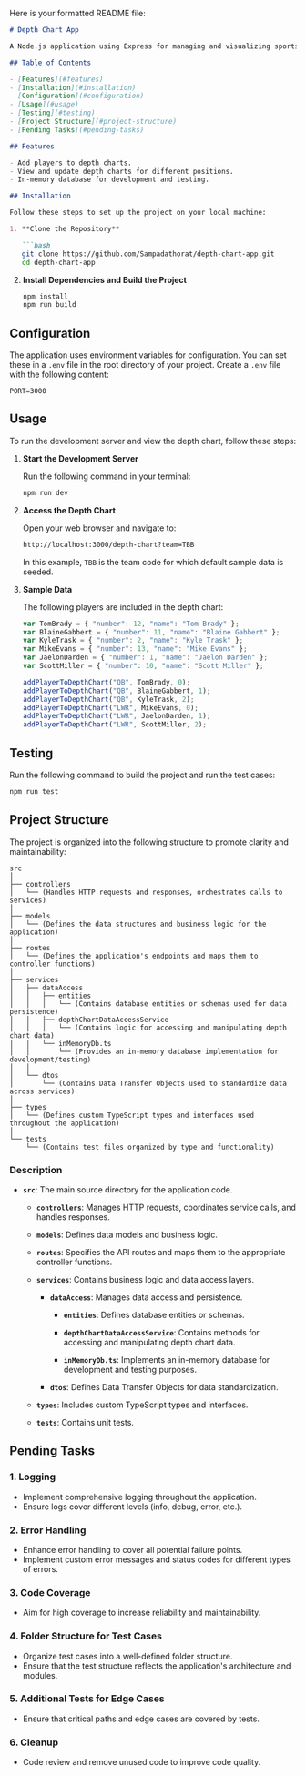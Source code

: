Here is your formatted README file:

```markdown
# Depth Chart App

A Node.js application using Express for managing and visualizing sports team depth charts.

## Table of Contents

- [Features](#features)
- [Installation](#installation)
- [Configuration](#configuration)
- [Usage](#usage)
- [Testing](#testing)
- [Project Structure](#project-structure)
- [Pending Tasks](#pending-tasks)

## Features

- Add players to depth charts.
- View and update depth charts for different positions.
- In-memory database for development and testing.

## Installation

Follow these steps to set up the project on your local machine:

1. **Clone the Repository**

   ```bash
   git clone https://github.com/Sampadathorat/depth-chart-app.git
   cd depth-chart-app
   ```

2. **Install Dependencies and Build the Project**

   ```bash
   npm install
   npm run build
   ```

## Configuration

The application uses environment variables for configuration. You can set these in a `.env` file in the root directory of your project. Create a `.env` file with the following content:

```
PORT=3000
```

## Usage

To run the development server and view the depth chart, follow these steps:

1. **Start the Development Server**

   Run the following command in your terminal:

   ```bash
   npm run dev
   ```

2. **Access the Depth Chart**

   Open your web browser and navigate to:
   
   ```bash
   http://localhost:3000/depth-chart?team=TBB
   ```

   In this example, `TBB` is the team code for which default sample data is seeded.

3. **Sample Data**

   The following players are included in the depth chart:

   ```javascript
   var TomBrady = { "number": 12, "name": "Tom Brady" };
   var BlaineGabbert = { "number": 11, "name": "Blaine Gabbert" };
   var KyleTrask = { "number": 2, "name": "Kyle Trask" };
   var MikeEvans = { "number": 13, "name": "Mike Evans" };
   var JaelonDarden = { "number": 1, "name": "Jaelon Darden" };
   var ScottMiller = { "number": 10, "name": "Scott Miller" };

   addPlayerToDepthChart("QB", TomBrady, 0);
   addPlayerToDepthChart("QB", BlaineGabbert, 1);
   addPlayerToDepthChart("QB", KyleTrask, 2);
   addPlayerToDepthChart("LWR", MikeEvans, 0);
   addPlayerToDepthChart("LWR", JaelonDarden, 1);
   addPlayerToDepthChart("LWR", ScottMiller, 2);
   ```

## Testing

Run the following command to build the project and run the test cases:

```bash
npm run test
```

## Project Structure

The project is organized into the following structure to promote clarity and maintainability:

```
src
│
├── controllers
│   └── (Handles HTTP requests and responses, orchestrates calls to services)
│
├── models
│   └── (Defines the data structures and business logic for the application)
│
├── routes
│   └── (Defines the application's endpoints and maps them to controller functions)
│
├── services
│   ├── dataAccess
│   │   ├── entities
│   │   │   └── (Contains database entities or schemas used for data persistence)
│   │   ├── depthChartDataAccessService
│   │   │   └── (Contains logic for accessing and manipulating depth chart data)
│   │   └── inMemoryDb.ts
│   │       └── (Provides an in-memory database implementation for development/testing)
│   │
│   └── dtos
│       └── (Contains Data Transfer Objects used to standardize data across services)
│
├── types
│   └── (Defines custom TypeScript types and interfaces used throughout the application)
│
└── tests
    └── (Contains test files organized by type and functionality)
```

### Description

- **`src`**: The main source directory for the application code.

  - **`controllers`**: Manages HTTP requests, coordinates service calls, and handles responses.

  - **`models`**: Defines data models and business logic.

  - **`routes`**: Specifies the API routes and maps them to the appropriate controller functions.

  - **`services`**: Contains business logic and data access layers.

    - **`dataAccess`**: Manages data access and persistence.

      - **`entities`**: Defines database entities or schemas.

      - **`depthChartDataAccessService`**: Contains methods for accessing and manipulating depth chart data.

      - **`inMemoryDb.ts`**: Implements an in-memory database for development and testing purposes.

    - **`dtos`**: Defines Data Transfer Objects for data standardization.

  - **`types`**: Includes custom TypeScript types and interfaces.

  - **`tests`**: Contains unit tests.

## Pending Tasks

### 1. Logging

- Implement comprehensive logging throughout the application.
- Ensure logs cover different levels (info, debug, error, etc.).

### 2. Error Handling

- Enhance error handling to cover all potential failure points.
- Implement custom error messages and status codes for different types of errors.

### 3. Code Coverage

- Aim for high coverage to increase reliability and maintainability.

### 4. Folder Structure for Test Cases

- Organize test cases into a well-defined folder structure.
- Ensure that the test structure reflects the application's architecture and modules.

### 5. Additional Tests for Edge Cases

- Ensure that critical paths and edge cases are covered by tests.

### 6. Cleanup

- Code review and remove unused code to improve code quality.

